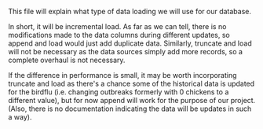 This file will explain what type of data loading we will use for our database.

In short, it will be incremental load. As far as we can tell, there is no modifications made to the data columns during different updates, so append and load would just add duplicate data. Similarly, truncate and load will not be necessary as the data sources simply add more records, so a complete overhaul is not necessary.

If the difference in performance is small, it may be worth incorporating truncate and load as there's a chance some of the historical data is updated for the birdflu (i.e. changing outbreaks formerly with 0 chickens to a different value), but for now append will work for the purpose of our project. (Also, there is no documentation indicating the data will be updates in such a way).